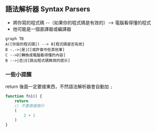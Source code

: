 ## 語法解析器 Syntax Parsers
- 將你寫的程式碼 --（如果你的程式碼是有效的）--> 電腦看得懂的程式
- 他可能是一個直譯器或編譯器

```mermaid
graph TB
A([你寫的程式碼]) --> B{程式碼是否有效} 
B -.->|是|C[或許會作些其他事]
C -->D[轉換成電腦看得懂的內容]
B -->|否|E[跳出程式碼無效的提示]
```


### 一些小提醒
return 後面一定要接東西，不然語法解析器會自動加 `;`
```js
function fn1() {
	return 
	// 不要直接換行
	(
		2 + 1
	)
}
```